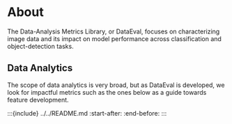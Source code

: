# About

The Data-Analysis Metrics Library, or DataEval, focuses on characterizing image data and its impact on model performance across classification and object-detection tasks.

## Data Analytics

The scope of data analytics is very broad, but as DataEval is developed, we look for impactful metrics such as the ones below as a guide towards feature development.

:::{include} ../../README.md
:start-after: <!-- start about -->
:end-before: <!-- end about -->
:::
